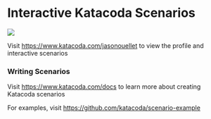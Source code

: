 # Interactive Katacoda Scenarios

[![](http://shields.katacoda.com/katacoda/jasonouellet/count.svg)](https://www.katacoda.com/jasonouellet "Get your profile on Katacoda.com")

Visit https://www.katacoda.com/jasonouellet to view the profile and interactive scenarios

### Writing Scenarios
Visit https://www.katacoda.com/docs to learn more about creating Katacoda scenarios

For examples, visit https://github.com/katacoda/scenario-example
